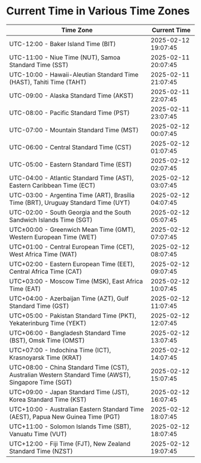 # Current Time in Various Time Zones

| Time Zone | Current Time |
|-----------|--------------|
| UTC-12:00 - Baker Island Time (BIT) | 2025-02-12 19:07:45 |
| UTC-11:00 - Niue Time (NUT), Samoa Standard Time (SST) | 2025-02-11 20:07:45 |
| UTC-10:00 - Hawaii-Aleutian Standard Time (HAST), Tahiti Time (TAHT) | 2025-02-11 21:07:45 |
| UTC-09:00 - Alaska Standard Time (AKST) | 2025-02-11 22:07:45 |
| UTC-08:00 - Pacific Standard Time (PST) | 2025-02-11 23:07:45 |
| UTC-07:00 - Mountain Standard Time (MST) | 2025-02-12 00:07:45 |
| UTC-06:00 - Central Standard Time (CST) | 2025-02-12 01:07:45 |
| UTC-05:00 - Eastern Standard Time (EST) | 2025-02-12 02:07:45 |
| UTC-04:00 - Atlantic Standard Time (AST), Eastern Caribbean Time (ECT) | 2025-02-12 03:07:45 |
| UTC-03:00 - Argentina Time (ART), Brasília Time (BRT), Uruguay Standard Time (UYT) | 2025-02-12 04:07:45 |
| UTC-02:00 - South Georgia and the South Sandwich Islands Time (SGT) | 2025-02-12 05:07:45 |
| UTC±00:00 - Greenwich Mean Time (GMT), Western European Time (WET) | 2025-02-12 07:07:45 |
| UTC+01:00 - Central European Time (CET), West Africa Time (WAT) | 2025-02-12 08:07:45 |
| UTC+02:00 - Eastern European Time (EET), Central Africa Time (CAT) | 2025-02-12 09:07:45 |
| UTC+03:00 - Moscow Time (MSK), East Africa Time (EAT) | 2025-02-12 10:07:45 |
| UTC+04:00 - Azerbaijan Time (AZT), Gulf Standard Time (GST) | 2025-02-12 11:07:45 |
| UTC+05:00 - Pakistan Standard Time (PKT), Yekaterinburg Time (YEKT) | 2025-02-12 12:07:45 |
| UTC+06:00 - Bangladesh Standard Time (BST), Omsk Time (OMST) | 2025-02-12 13:07:45 |
| UTC+07:00 - Indochina Time (ICT), Krasnoyarsk Time (KRAT) | 2025-02-12 14:07:45 |
| UTC+08:00 - China Standard Time (CST), Australian Western Standard Time (AWST), Singapore Time (SGT) | 2025-02-12 15:07:45 |
| UTC+09:00 - Japan Standard Time (JST), Korea Standard Time (KST) | 2025-02-12 16:07:45 |
| UTC+10:00 - Australian Eastern Standard Time (AEST), Papua New Guinea Time (PGT) | 2025-02-12 18:07:45 |
| UTC+11:00 - Solomon Islands Time (SBT), Vanuatu Time (VUT) | 2025-02-12 18:07:45 |
| UTC+12:00 - Fiji Time (FJT), New Zealand Standard Time (NZST) | 2025-02-12 19:07:45 |
